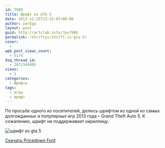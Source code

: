 ```yaml
---
id: 7988
title: Шрифт из GTA 5
date: 2013-12-25T13:35:07+00:00
author: serEga
layout: post
guid: http://artslab.info/?p=7988
permalink: /shriftyi/shrift-iz-gta-5/
cover:
  - 
wpb_post_views_count:
  - 5174
dsq_thread_id:
  - 2072344485
views:
  - 1
categories:
  - Шрифты
tags:
  - игры
  - шрифт
---
```

По просьбе одного из посетителей, делюсь шрифтом из одной из самых долгожданных и популярных игр 2013 года &#8211; Grand Theft Auto 5. К сожалению, шрифт не поддерживает кириллицу.

<img src="http://img.artslab.info/shrift-gta-5.png" alt="шрифт из gta 5" class="aligncenter size-medium wp-image-7989" srcset="http://img.artslab.info/shrift-gta-5.png 564w, http://img.artslab.info/shrift-gta-5-300x63.png 300w" sizes="(max-width: 564px) 100vw, 564px" /></a>

[Скачать Pricedown Font](https://app.box.com/s/9h76ag4nt1oap3eg50wq)